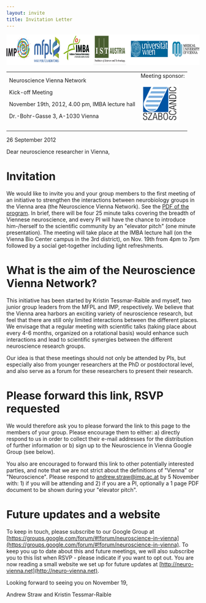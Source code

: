 ```yaml
---
layout: invite
title: Invitation Letter
---
```

<div class="institutes">
    <img src="assets/img/participants800.png" width="800x" height="80px">
</div>

<table cellpadding="20px"><tr>
<td>
<div class="large-center">
    Neuroscience Vienna Network<p>
    Kick-off Meeting<p>
    <p>
    November 19th, 2012, 4.00 pm, IMBA lecture hall<p>
    Dr.-Bohr-Gasse 3, A-1030 Vienna<p>
</div>
</td>
<td>
<div>
    Meeting sponsor:<p>
    <a href="http://www.szabo-scandic.com/"><img src="assets/img/szabo_scandic.png" width="100px" height="100px" alt="Szabo Scandic"></a>
</div>
</td>
</tr>
</table>

26 September 2012

Dear neuroscience researcher in Vienna,

# Invitation

We would like to invite you and your group members to the first
meeting of an initiative to strengthen the interactions between
neurobiology groups in the Vienna area (the Neuroscience Vienna
Network). See the [PDF of the
program](Schedule_Vienna_Neuroscience.pdf). In brief, there will be
four 25 minute talks covering the breadth of Viennese neuroscience,
and every PI will have the chance to introduce him-/herself to the
scientific community by an "elevator pitch" (one minute
presentation). The meeting will take place at the IMBA lecture hall
(on the Vienna Bio Center campus in the 3rd district), on Nov. 19th
from 4pm to 7pm followed by a social get-together including light
refreshments.

# What is the aim of the Neuroscience Vienna Network?

This initiative has been started by Kristin Tessmar-Raible and myself,
two junior group leaders from the MFPL and IMP, respectively. We
believe that the Vienna area harbors an exciting variety of
neuroscience research, but feel that there are still only limited
interactions between the different places. We envisage that a regular
meeting with scientific talks (taking place about every 4-6 months,
organized on a rotational basis) would enhance such interactions and
lead to scientific synergies between the different neuroscience
research groups.

Our idea is that these meetings should not only be attended by PIs,
but especially also from younger researchers at the PhD or
postdoctoral level, and also serve as a forum for these researchers to
present their research.

# Please forward this link, RSVP requested

We would therefore ask you to please forward the link to this page to
the members of your group. Please encourage them to either: a)
directly respond to us in order to collect their e-mail addresses for
the distribution of further information or b) sign up to the
Neuroscience in Vienna Google Group (see below).

You also are encouraged to forward this link to other potentially
interested parties, and note that we are not strict about the
definitions of "Vienna" or "Neuroscience". Please respond to
[andrew.straw@imp.ac.at](mailto:andrew.straw@imp.ac.at) by 5 November
with: 1) if you will be attending and 2) if you are a PI, optionally a
1 page PDF document to be shown during your "elevator pitch".

# Future updates and a website

To keep in touch, please subscribe to our Google Group at
[https://groups.google.com/forum/#!forum/neuroscience-in-vienna](https://groups.google.com/forum/#!forum/neuroscience-in-vienna). To
keep you up to date about this and future meetings, we will also
subscribe you to this list when RSVP - please indicate if you want to
opt out. You are now reading a small website we set up for future
updates at [http://neuro-vienna.net](http://neuro-vienna.net).

Looking forward to seeing you on November 19,

Andrew Straw and Kristin Tessmar-Raible
